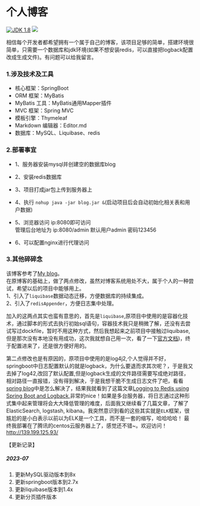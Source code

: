 # 个人博客
[![](https://img.shields.io/badge/JDK-1.8-green.svg "JDK 1.8")]()
[![](https://img.shields.io/badge/spring--boot-2.7x--release-green.svg)]()  

相信每个开发者都希望拥有一个属于自己的博客，该项目足够的简单，搭建环境很简单，只需要一个数据库和jdk环境(如果不想安装redis，可以直接把logback配置改成生成文件)。有问题可以给我留言。
### 1.涉及技术及工具

- 核心框架：SpringBoot
- ORM 框架：MyBatis
- MyBatis 工具：MyBatis通用Mapper插件
- MVC 框架：Spring MVC
- 模板引擎：Thymeleaf
- Markdown 编辑器：Editor.md
- 数据库：MySQL、Liquibase、redis

### 2.部署事宜

- 1、服务器安装mysql并创建空的数据库blog
- 2、安装redis数据库
- 3、项目打成jar包上传到服务器上
- 4、执行 `nohup java -jar blog.jar &`(启动项目后会自动初始化相关表和用户数据)
- 5、浏览器访问 ip:8080即可访问   
     管理后台地址为 ip:8080/admin 默认用户admin 密码123456
     
- 6、可以配置nginx进行代理访问

### 3.其他碎碎念
该博客参考了[My blog](https://github.com/ZHENFENG13/My-Blog)。  
在原博客的基础上，做了两点修改，虽然对博客系统用处不大，属于个人的一种尝试，希望以后的项目中能够用上。  
1、引入了`liquibase`数据动态迁移，方便数据库的持续集成。  
2、引入了`redisAppender`，方便日志集中处理。  

加入的这两点其实也蛮有意思的，首先是`liquibase`,原项目中使用的是容器化技术，通过脚本的形式去执行初始sql语句，容器技术我只是稍微了解，还没有去尝试写过dockfile，暂时不用这种方式，然后我想起来之前项目中接触过liquibase,但是那次没有本地没有用成功，这次我就想自己用一次，看了一下[官方文档](http://www.liquibase.org))，终于配置进来了，还是很方便好用的。  

第二点修改也是有原因的，原项目中使用的是log4j2,个人觉得并不好，springboot中日志配置默认的就是logback，为什么要退而求其次呢？，于是我又去掉了log42,改回了默认配置,但是logback生成的文件路径需要写成绝对路径，相对路径一直报错，没有得到解决，于是我想干脆不生成日志文件了吧，看看 [spring blog](https://spring.io/blog)中是怎么解决了，结果我就看到了这篇文章[Logging to Redis using Spring Boot and Logback](https://www.javacodegeeks.com/2015/01/logging-to-redis-using-spring-boot-and-logback.html),非常的nice！如果是多台服务器，将日志通过这种形式集中起来管理将会大大降低管理的难度，后面我又继续看了几篇文章，了解了ElasticSearch, logstash, kibana。我突然意识到看的这些其实就是`ELK`框架，很尴尬的是小白表示以前以为ELK是一个工具，而不是一套的缩写，哈哈哈哈！
最终我部署在了腾讯的centos云服务器上了，感觉还不错~。欢迎访问！http://139.199.125.93/

【更新记录】
##### 2023-07
1. 更新MySQL驱动版本到8x
2. 更新springboot版本到2.7x
3. 更新liquibase版本到1.4x
4. 更新分页插件版本